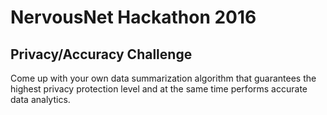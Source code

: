 # NervousNet Hackathon 2016

## Privacy/Accuracy Challenge

Come up with your own data summarization algorithm that guarantees the highest privacy protection level and at the same time performs accurate data analytics.
